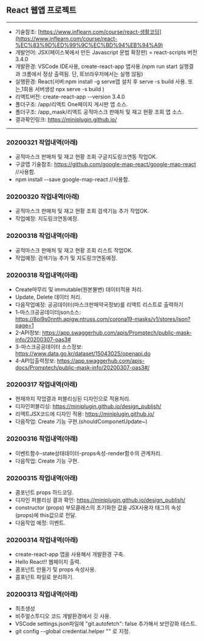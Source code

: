 ## React 웹앱 프로젝트

---

- 기술참조: [https://www.inflearn.com/course/react-생활코딩](https://www.inflearn.com/course/react-%EC%83%9D%ED%99%9C%EC%BD%94%EB%94%A9)
- 개발언어: JSX(페이스북에서 만든 Javascript 문법 확장판) = react-scripts 버전 3.4.0
- 개발환경: VSCode IDE사용, create-react-app 앱사용.(npm run start 실행결과 크롬에서 정상 출력됨. 단, IE브라우저에서는 실행 않됨)
- 실행환경: React(서버:npm install -g serve앱 설치 후 serve -s build 사용. 또는,1회용 서버생성 npx serve -s build )
- 리액트버전: create-react-app --version 3.4.0
- 폴더구조: /app/리액트 One페이지 게시판 앱 소스.
- 폴더구조: /app_mask/리액트 공적마스크 판매처 및 재고 현황 조회 앱 소스.
- 결과확인링크: https://miniplugin.github.io/

---

### 20200321 작업내역(아래)

- 공적마스크 판매처 및 재고 현황 조회 구글지도링크연동 작업OK.
- 구글맵 기술참조: https://github.com/google-map-react/google-map-react //사용함.
- npm install --save google-map-react //사용함.

### 20200320 작업내역(아래)

- 공적마스크 판매처 및 재고 현황 조회 검색기능 추가 작업OK.
- 작업예정: 지도링크연동예정.

### 20200318 작업내역(아래)

- 공적마스크 판매처 및 재고 현황 조회 리스트 작업OK.
- 작업예정: 검색기능 추가 및 지도링크연동예정.

### 20200318 작업내역(아래)

- Create마무리 및 immutable(원본불변) 데이터적용 처리.
- Update, Delete 데이터 처리.
- 다음작업예정: 공공데이터(마스크판매약국정보)를 리액트 리스트로 출력하기
- 1-마스크공공데이터json소스: https://8oi9s0nnth.apigw.ntruss.com/corona19-masks/v1/stores/json?page=1
- 2-API정보: https://app.swaggerhub.com/apis/Promptech/public-mask-info/20200307-oas3#
- 3-마스크공공데이터 소스정보: https://www.data.go.kr/dataset/15043025/openapi.do
- 4-API입출력정보: https://app.swaggerhub.com/apis-docs/Promptech/public-mask-info/20200307-oas3#/

### 20200317 작업내역(아래)

- 현재까지 작업결과 퍼블리싱된 디자인으로 적용처리.
- 디자인퍼블리싱: https://miniplugin.github.io/design_publish/
- 리액트JSX코드에 디자인 적용: https://miniplugin.github.io/
- 다음작업: Create 기능 구현.(shouldComponetUpdate~)

### 20200316 작업내역(아래)

- 이벤트함수-state상태데이터-props속성-render함수의 관계처리.
- 다음작업: Create 기능 구현.

### 20200315 작업내역(아래)

- 콤포넌트 props 하드코딩.
- 디자인 퍼블리싱 결과 확인: https://miniplugin.github.io/design_publish/
- constructor (props) 부모클래스의 초기화한 값을 JSX사용자 태그의 속성(props)에 this값으로 전달.
- 다음작업 예정: 이벤트.

### 20200314 작업내역(아래)

- create-react-app 앱을 사용해서 개발환경 구축.
- Hello React!! 웹페이지 출력.
- 콤포넌트 만들기 및 props 속성사용.
- 콤포넌트 파일로 분리하기.

### 20200313 작업내역(아래)

- 최초생성
- 비주얼스투디오 코드 개발환경에서 깃 사용.
- VSCode settings.json파일에 "git.autofetch": false 추가해서 보안강화 테스트.
- git config --global credential.helper "" 로 지정.
